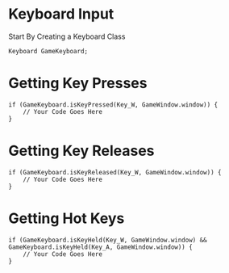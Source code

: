 # Keyboard Input
Start By Creating a Keyboard Class
```
Keyboard GameKeyboard;
```

# Getting Key Presses
```
if (GameKeyboard.isKeyPressed(Key_W, GameWindow.window)) {
    // Your Code Goes Here
}
```
# Getting Key Releases
```
if (GameKeyboard.isKeyReleased(Key_W, GameWindow.window)) {
    // Your Code Goes Here
}
```
# Getting Hot Keys
```
if (GameKeyboard.isKeyHeld(Key_W, GameWindow.window) && GameKeyboard.isKeyHeld(Key_A, GameWindow.window)) {
    // Your Code Goes Here
}
```
